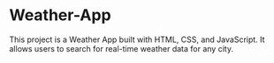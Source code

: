 # Weather-App
This project is a  Weather App built with HTML, CSS, and JavaScript. It allows users to search for real-time weather data for any city.
